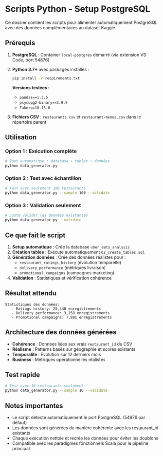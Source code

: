 # Scripts Python - Setup PostgreSQL

Ce dossier contient les scripts pour alimenter automatiquement PostgreSQL avec des données complémentaires au dataset Kaggle.

## **Prérequis**

1. **PostgreSQL** : Container `local-postgres` démarré (via extension VS Code, port 54876)
2. **Python 3.7+** avec packages installés :
   ```bash
   pip install -r requirements.txt
   ```
   **Versions testées :**
   - `pandas==1.3.5`
   - `psycopg2-binary==2.9.9` 
   - `Faker==18.13.0`

3. **Fichiers CSV** : `restaurants.csv` et `restaurant-menus.csv` dans le répertoire parent

## **Utilisation**

### **Option 1 : Exécution complète**
```bash
# Tout automatique : database + tables + données
python data_generator.py
```

### **Option 2 : Test avec échantillon**
```bash
# Test avec seulement 100 restaurants
python data_generator.py --sample 100 --validate
```

### **Option 3 : Validation seulement**
```bash
# Juste valider les données existantes
python data_generator.py --validate
```

## **Ce que fait le script**

1. **Setup automatique** : Crée la database `uber_eats_analysis`
2. **Création tables** : Exécute automatiquement `02_create_tables.sql`
3. **Génération données** : Crée des données réalistes pour :
   - `restaurant_ratings_history` (évolution temporelle)
   - `delivery_performance` (métriques livraison)
   - `promotional_campaigns` (campagnes marketing)
4. **Validation** : Statistiques et vérification cohérence

## **Résultat attendu**

```
Statistiques des données:
   - Ratings history: 25,340 enregistrements
   - Delivery performance: 3,158 enregistrements  
   - Promotional campaigns: 7,891 enregistrements
```

## **Architecture des données générées**

- **Cohérence** : Données liées aux vrais `restaurant_id` du CSV
- **Réalisme** : Patterns basés sur géographie et scores existants
- **Temporalité** : Évolution sur 12 derniers mois
- **Business** : Métriques opérationnelles réalistes

## **Test rapide**

```bash
# Test avec 10 restaurants seulement
python data_generator.py --sample 10 --validate
```

## **Notes importantes**

- Le script détecte automatiquement le port PostgreSQL (54876 par défaut)
- Les données sont générées de manière cohérente avec les restaurant_id existants
- Chaque exécution nettoie et recrée les données pour éviter les doublons
- Compatible avec les paradigmes fonctionnels Scala pour le pipeline principal

